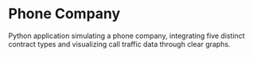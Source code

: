 # Phone Company 
Python application simulating a phone company, integrating five distinct contract types and visualizing call traffic data through clear graphs.
